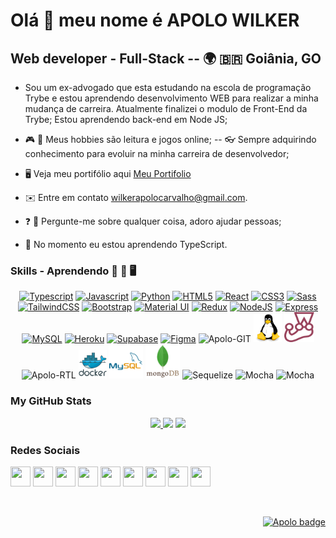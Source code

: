 Olá 👋 meu nome é APOLO WILKER
=============================

Web developer - Full-Stack -- 🌍  🇧🇷  Goiânia, GO
-------------------------

* Sou um ex-advogado que esta estudando na escola de programação Trybe e estou aprendendo desenvolvimento WEB para realizar a minha mudança de carreira. Atualmente finalizei o modulo de Front-End da Trybe; Estou aprendendo back-end em Node JS; 

* 🎮 📖 Meus hobbies são leitura e jogos online; -- 👓 Sempre adquirindo conhecimento para evoluir na minha carreira de desenvolvedor; 
* 🖥️  Veja meu portifólio aqui [Meu Portifolio](http://portfolio-red-psi.vercel.app/)
* ✉️  Entre em contato [wilkerapolocarvalho@gmail.com](mailto:wilkerapolocarvalho@gmail.com).
* ❓ 💭 Pergunte-me sobre qualquer coisa, adoro ajudar pessoas;
* 🧠  No momento eu estou aprendendo TypeScript.


### Skills - Aprendendo :abacus: :notebook: :desktop_computer:
<!--   https://github.com/devicons/devicon/blob/master/icons/nodejs/nodejs-original-wordmark.svg -->
  
<p align="center" width="70%">
<a href="https://www.typescriptlang.org/" target="_blank" rel="noreferrer"><img src="https://raw.githubusercontent.com/danielcranney/readme-generator/main/public/icons/skills/typescript-colored.svg" width="36" height="36" alt="Typescript" /></a>
<a href="https://developer.mozilla.org/en-US/docs/Web/JavaScript" target="_blank" rel="noreferrer"><img src="https://raw.githubusercontent.com/danielcranney/readme-generator/main/public/icons/skills/javascript-colored.svg" width="36" height="36" alt="Javascript" /></a>
<a href="https://www.python.org/" target="_blank" rel="noreferrer"><img src="https://raw.githubusercontent.com/danielcranney/readme-generator/main/public/icons/skills/python-colored.svg" width="36" height="36" alt="Python" /></a>
<a href="https://developer.mozilla.org/en-US/docs/Glossary/HTML5" target="_blank" rel="noreferrer"><img src="https://raw.githubusercontent.com/danielcranney/readme-generator/main/public/icons/skills/html5-colored.svg" width="36" height="36" alt="HTML5" /></a>
<a href="https://reactjs.org/" target="_blank" rel="noreferrer"><img src="https://raw.githubusercontent.com/danielcranney/readme-generator/main/public/icons/skills/react-colored.svg" width="36" height="36" alt="React" /></a>
<a href="https://www.w3.org/TR/CSS/#css" target="_blank" rel="noreferrer"><img src="https://raw.githubusercontent.com/danielcranney/readme-generator/main/public/icons/skills/css3-colored.svg" width="36" height="36" alt="CSS3" /></a>
<a href="https://sass-lang.com/" target="_blank" rel="noreferrer"><img src="https://raw.githubusercontent.com/danielcranney/readme-generator/main/public/icons/skills/sass-colored.svg" width="36" height="36" alt="Sass" /></a>
<a href="https://tailwindcss.com/" target="_blank" rel="noreferrer"><img src="https://raw.githubusercontent.com/danielcranney/readme-generator/main/public/icons/skills/tailwindcss-colored.svg" width="36" height="36" alt="TailwindCSS" /></a>
<a href="https://getbootstrap.com/" target="_blank" rel="noreferrer"><img src="https://raw.githubusercontent.com/danielcranney/readme-generator/main/public/icons/skills/bootstrap-colored.svg" width="36" height="36" alt="Bootstrap" /></a>
<a href="https://mui.com/" target="_blank" rel="noreferrer"><img src="https://raw.githubusercontent.com/danielcranney/readme-generator/main/public/icons/skills/materialui-colored.svg" width="36" height="36" alt="Material UI" /></a>
<a href="https://redux.js.org/" target="_blank" rel="noreferrer"><img src="https://raw.githubusercontent.com/danielcranney/readme-generator/main/public/icons/skills/redux-colored.svg" width="36" height="36" alt="Redux" /></a>
<a href="https://nodejs.org/en/" target="_blank" rel="noreferrer"><img src="https://raw.githubusercontent.com/danielcranney/readme-generator/main/public/icons/skills/nodejs-colored.svg" width="36" height="36" alt="NodeJS" /></a>
<a href="https://expressjs.com/" target="_blank" rel="noreferrer"><img src="https://raw.githubusercontent.com/danielcranney/readme-generator/main/public/icons/skills/express-colored-dark.svg" width="36" height="36" alt="Express" /></a>
<a href="https://www.mysql.com/" target="_blank" rel="noreferrer"><img src="https://raw.githubusercontent.com/danielcranney/readme-generator/main/public/icons/skills/mysql-colored.svg" width="36" height="36" alt="MySQL" /></a>
<a href="https://www.heroku.com/" target="_blank" rel="noreferrer"><img src="https://raw.githubusercontent.com/danielcranney/readme-generator/main/public/icons/skills/heroku-colored.svg" width="36" height="36" alt="Heroku" /></a>
<a href="https://supabase.io/" target="_blank" rel="noreferrer"><img src="https://raw.githubusercontent.com/danielcranney/readme-generator/main/public/icons/skills/supabase-colored.svg" width="36" height="36" alt="Supabase" /></a>
<a href="https://www.figma.com/" target="_blank" rel="noreferrer"><img src="https://raw.githubusercontent.com/danielcranney/readme-generator/main/public/icons/skills/figma-colored.svg" width="36" height="36" alt="Figma" /></a>
  
 <img  alt="Apolo-GIT"  width="48" src="https://img.icons8.com/color/48/000000/git.png">
 <img  alt="Apolo-linux" src="https://github.com/devicons/devicon/blob/master/icons/linux/linux-original.svg" alt="linux" width="45" />
  <img alt="Apolo-Jest"  width="48" src="https://github.com/devicons/devicon/blob/master/icons/jest/jest-plain.svg" />
  <img  alt="Apolo-RTL"  width="45" src="https://avatars.githubusercontent.com/u/49996085?s=200&v=4" />
  <img  alt="Apolo-Docker"  width="45" src="https://github.com/devicons/devicon/blob/master/icons/docker/docker-original-wordmark.svg" />
  <img  alt="Apolo-SQL"  width="55" src="https://github.com/devicons/devicon/blob/master/icons/mysql/mysql-original-wordmark.svg" />
  <img alt="Apolo-Mongo-DB" width="55" src="https://github.com/devicons/devicon/blob/master/icons/mongodb/mongodb-original-wordmark.svg" />
  <img  alt="Sequelize"  width="40" src="https://camo.githubusercontent.com/a2ef2bb116ae565bb254cbb11194dae357eb7582a8babeab337bd3932687d63d/68747470733a2f2f63646e2e6a7364656c6976722e6e65742f67682f64657669636f6e732f64657669636f6e2f69636f6e732f73657175656c697a652f73657175656c697a652d6f726967696e616c2e737667">
    <img alt="Mocha" width="40" src="https://camo.githubusercontent.com/b038408a220da15a2710d79f3bc3834c9fa8c32c7ceb22f8554c5799ceea768e/68747470733a2f2f63646e2e6a7364656c6976722e6e65742f67682f64657669636f6e732f64657669636f6e2f69636f6e732f6d6f6368612f6d6f6368612d706c61696e2e737667">
   <img alt="Mocha" width="40" src="https://camo.githubusercontent.com/7ecbd4531436e4f20c1dba52a4fd4ac367cfcc20a2f62cfe7a10f32da306afc6/687474703a2f2f636861696a732e636f6d2f696d672f636861692d6c6f676f2e706e67">
 
</p>

 
 
 
  ### My GitHub Stats
<div align="center">
  <a href="https://github.com/APOLOWILKER">
  <img height="160em" src="https://github-readme-stats.vercel.app/api?username=APOLOWILKER&show_icons=true&theme=dracula&include_all_commits=true&count_private=true"/>
  <a href="http://www.github.com/APOLOWILKER"><img height="160em"  src="https://github-readme-streak-stats.herokuapp.com/?user=APOLOWILKER&stroke=ffffff&background=1c1917&ring=ec4899&fire=ec4899&currStreakNum=ffffff&currStreakLabel=ec4899&sideNums=ffffff&sideLabels=ffffff&dates=ffffff&hide_border=true" /></a>
  <img height="160em" src="https://github-readme-stats.vercel.app/api/top-langs/?username=APOLOWILKER&layout=compact&langs_count=7&theme=dracula"/>
</div>
  
### Redes Sociais

  <p align="left"> 
    <a href="https://codepen.io/apolowilker" target="_blank" rel="noreferrer"><img src="https://raw.githubusercontent.com/danielcranney/readme-generator/main/public/icons/socials/codepen-dark.svg" width="32" height="32" /></a> 
    <a href="https://codesandbox.io/u/APOLOWILKER" target="_blank" rel="noreferrer"><img src="https://raw.githubusercontent.com/danielcranney/readme-generator/main/public/icons/socials/codesandbox-dark.svg" width="32" height="32" /></a> 
    <a href="https://www.github.com/APOLOWILKER" target="_blank" rel="noreferrer"><img src="https://raw.githubusercontent.com/danielcranney/readme-generator/main/public/icons/socials/github-dark.svg" width="32" height="32" /></a> 
    <a href="https://www.linkedin.com/in/apolowilkercarvalhosilva/" target="_blank" rel="noreferrer"><img src="https://raw.githubusercontent.com/danielcranney/readme-generator/main/public/icons/socials/linkedin.svg" width="32" height="32" /></a> 
    <a href="https://medium.com/@wilkerapolocarvalho" target="_blank" rel="noreferrer"><img src="https://raw.githubusercontent.com/danielcranney/readme-generator/main/public/icons/socials/medium-dark.svg" width="32" height="32" /></a> 
    <a href="https://stackoverflow.com/users/16483294/apolo-wilker" target="_blank" rel="noreferrer"><img src="https://raw.githubusercontent.com/danielcranney/readme-generator/main/public/icons/socials/stackoverflow.svg" width="32" height="32" /></a> 
    <a href="https://www.twitter.com/ApoloWilker" target="_blank" rel="noreferrer"><img src="https://raw.githubusercontent.com/danielcranney/readme-generator/main/public/icons/socials/twitter.svg" width="32" height="32" /></a> 
    <a href="https://www.youtube.com/channel/UCoyHazjRBTko4CEIu7_hkOQ" target="_blank" rel="noreferrer"><img src="https://raw.githubusercontent.com/danielcranney/readme-generator/main/public/icons/socials/youtube.svg" width="32" height="32" /></a>
    <a href="http://www.instagram.com/agoradevweb" target="_blank" rel="noreferrer"><img src="https://raw.githubusercontent.com/danielcranney/readme-generator/main/public/icons/socials/instagram.svg" width="32" height="32" /></a>
 </p>
  <br/>
  
<div>
  <p align="right">
    <a href="https://badges.pufler.dev">
      <img src="https://badges.pufler.dev/visits/apolowilker/apolowilker" alt="Apolo badge" />
    </a>
  </p>
</div>
